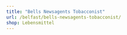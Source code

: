 ```yaml
---
title: "Bells Newsagents Tobacconist"
url: /belfast/bells-newsagents-tobacconist/
shop: Lebensmittel
---
```

